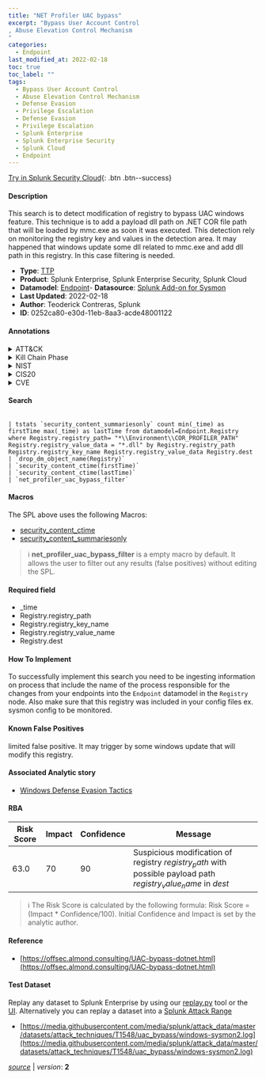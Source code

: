 ```yaml
---
title: "NET Profiler UAC bypass"
excerpt: "Bypass User Account Control
, Abuse Elevation Control Mechanism
"
categories:
  - Endpoint
last_modified_at: 2022-02-18
toc: true
toc_label: ""
tags:
  - Bypass User Account Control
  - Abuse Elevation Control Mechanism
  - Defense Evasion
  - Privilege Escalation
  - Defense Evasion
  - Privilege Escalation
  - Splunk Enterprise
  - Splunk Enterprise Security
  - Splunk Cloud
  - Endpoint
---
```




[Try in Splunk Security Cloud](https://www.splunk.com/en_us/products/cyber-security.html){: .btn .btn--success}

#### Description

This search is to detect modification of registry to bypass UAC windows feature. This technique is to add a payload dll path on .NET COR file path that will be loaded by mmc.exe as soon it was executed. This detection rely on monitoring the registry key and values in the detection area. It may happened that windows update some dll related to mmc.exe and add dll path in this registry. In this case filtering is needed.

- **Type**: [TTP](https://github.com/splunk/security_content/wiki/Detection-Analytic-Types)
- **Product**: Splunk Enterprise, Splunk Enterprise Security, Splunk Cloud
- **Datamodel**: [Endpoint](https://docs.splunk.com/Documentation/CIM/latest/User/Endpoint)- **Datasource**: [Splunk Add-on for Sysmon](https://splunkbase.splunk.com/app/5709)
- **Last Updated**: 2022-02-18
- **Author**: Teoderick Contreras, Splunk
- **ID**: 0252ca80-e30d-11eb-8aa3-acde48001122


#### Annotations

<details>
  <summary>ATT&CK</summary>

<div markdown="1">


| ID             | Technique        |  Tactic             |
| -------------- | ---------------- |-------------------- |
| [T1548.002](https://attack.mitre.org/techniques/T1548/002/) | Bypass User Account Control | Defense Evasion, Privilege Escalation |

| [T1548](https://attack.mitre.org/techniques/T1548/) | Abuse Elevation Control Mechanism | Defense Evasion, Privilege Escalation |

</div>
</details>


<details>
  <summary>Kill Chain Phase</summary>

<div markdown="1">

* Exploitation


</div>
</details>


<details>
  <summary>NIST</summary>

<div markdown="1">



</div>
</details>

<details>
  <summary>CIS20</summary>

<div markdown="1">



</div>
</details>

<details>
  <summary>CVE</summary>

<div markdown="1">


</div>
</details>

#### Search 

```

| tstats `security_content_summariesonly` count min(_time) as firstTime max(_time) as lastTime from datamodel=Endpoint.Registry where Registry.registry_path= "*\\Environment\\COR_PROFILER_PATH" Registry.registry_value_data = "*.dll" by Registry.registry_path Registry.registry_key_name Registry.registry_value_data Registry.dest 
| `drop_dm_object_name(Registry)` 
| `security_content_ctime(firstTime)` 
| `security_content_ctime(lastTime)` 
| `net_profiler_uac_bypass_filter`
```

#### Macros
The SPL above uses the following Macros:
* [security_content_ctime](https://github.com/splunk/security_content/blob/develop/macros/security_content_ctime.yml)
* [security_content_summariesonly](https://github.com/splunk/security_content/blob/develop/macros/security_content_summariesonly.yml)

> :information_source:
> **net_profiler_uac_bypass_filter** is a empty macro by default. It allows the user to filter out any results (false positives) without editing the SPL.

#### Required field
* _time
* Registry.registry_path
* Registry.registry_key_name
* Registry.registry_value_name
* Registry.dest


#### How To Implement
To successfully implement this search you need to be ingesting information on process that include the name of the process responsible for the changes from your endpoints into the `Endpoint` datamodel in the `Registry` node. Also make sure that this registry was included in your config files ex. sysmon config to be monitored.

#### Known False Positives
limited false positive. It may trigger by some windows update that will modify this registry.

#### Associated Analytic story
* [Windows Defense Evasion Tactics](/stories/windows_defense_evasion_tactics)




#### RBA

| Risk Score  | Impact      | Confidence   | Message      |
| ----------- | ----------- |--------------|--------------|
| 63.0 | 70 | 90 | Suspicious modification of registry $registry_path$ with possible payload path $registry_value_name$ in $dest$ |


> :information_source:
> The Risk Score is calculated by the following formula: Risk Score = (Impact * Confidence/100). Initial Confidence and Impact is set by the analytic author. 

#### Reference

* [https://offsec.almond.consulting/UAC-bypass-dotnet.html](https://offsec.almond.consulting/UAC-bypass-dotnet.html)



#### Test Dataset
Replay any dataset to Splunk Enterprise by using our [replay.py](https://github.com/splunk/attack_data#using-replaypy) tool or the [UI](https://github.com/splunk/attack_data#using-ui).
Alternatively you can replay a dataset into a [Splunk Attack Range](https://github.com/splunk/attack_range#replay-dumps-into-attack-range-splunk-server)


* [https://media.githubusercontent.com/media/splunk/attack_data/master/datasets/attack_techniques/T1548/uac_bypass/windows-sysmon2.log](https://media.githubusercontent.com/media/splunk/attack_data/master/datasets/attack_techniques/T1548/uac_bypass/windows-sysmon2.log)



[*source*](https://github.com/splunk/security_content/tree/develop/detections/endpoint/net_profiler_uac_bypass.yml) \| *version*: **2**